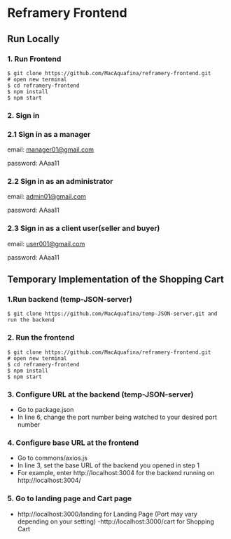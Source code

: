 # Reframery Frontend

## Run Locally

### 1. Run Frontend

```
$ git clone https://github.com/MacAquafina/reframery-frontend.git
# open new terminal
$ cd reframery-frontend
$ npm install
$ npm start
```

### 2. Sign in

### 2.1 Sign in as a manager

email: manager01@gmail.com

password: AAaa11

### 2.2 Sign in as an administrator
email: admin01@gmail.com 

password: AAaa11

### 2.3 Sign in as a client user(seller and buyer)
email: user001@gmail.com

password: AAaa11



## Temporary Implementation of the Shopping Cart

### 1.Run backend (temp-JSON-server)

```
$ git clone https://github.com/MacAquafina/temp-JSON-server.git and run the backend

```

### 2. Run the frontend

```
$ git clone https://github.com/MacAquafina/reframery-frontend.git
# open new terminal
$ cd reframery-frontend
$ npm install
$ npm start

```

### 3. Configure URL at the backend (temp-JSON-server)

- Go to package.json
- In line 6, change the port number being watched to your desired port number

### 4. Configure base URL at the frontend

- Go to commons/axios.js
- In line 3, set the base URL of the backend you opened in step 1
- For example, enter http://localhost:3004 for the backend running on http://localhost:3004/

### 5. Go to landing page and Cart page

- http://localhost:3000/landing for Landing Page (Port may vary depending on your setting)
  -http://localhost:3000/cart for Shopping Cart
